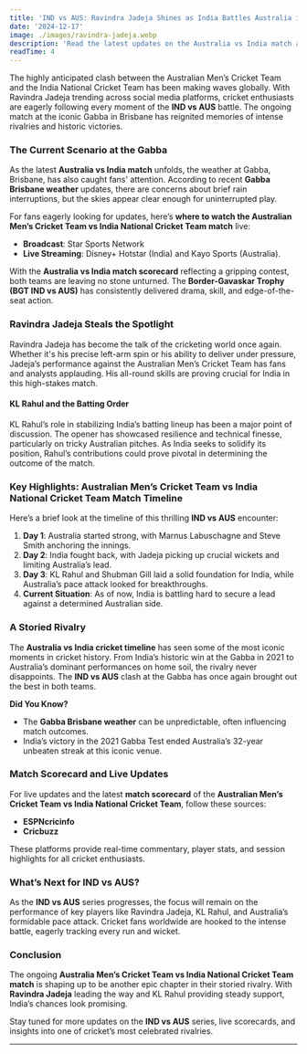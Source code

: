 ```yaml
---
title: 'IND vs AUS: Ravindra Jadeja Shines as India Battles Australia in Brisbane Showdown'
date: '2024-12-17'
image: ./images/ravindra-jadeja.webp
description: 'Read the latest updates on the Australia vs India match at Gabba, including live scorecards, weather updates, Ravindra Jadeja performance, and key highlights. Stay tuned for IND vs AUS insights!'
readTime: 4
---
```


The highly anticipated clash between the Australian Men’s Cricket Team and the India National Cricket Team has been making waves globally. With Ravindra Jadeja trending across social media platforms, cricket enthusiasts are eagerly following every moment of the **IND vs AUS** battle. The ongoing match at the iconic Gabba in Brisbane has reignited memories of intense rivalries and historic victories.

### **The Current Scenario at the Gabba**

As the latest **Australia vs India match** unfolds, the weather at Gabba, Brisbane, has also caught fans' attention. According to recent **Gabba Brisbane weather** updates, there are concerns about brief rain interruptions, but the skies appear clear enough for uninterrupted play.

For fans eagerly looking for updates, here’s **where to watch the Australian Men’s Cricket Team vs India National Cricket Team match** live:

- **Broadcast**: Star Sports Network
- **Live Streaming**: Disney+ Hotstar (India) and Kayo Sports (Australia).

With the **Australia vs India match scorecard** reflecting a gripping contest, both teams are leaving no stone unturned. The **Border-Gavaskar Trophy (BGT IND vs AUS)** has consistently delivered drama, skill, and edge-of-the-seat action.

### **Ravindra Jadeja Steals the Spotlight**

Ravindra Jadeja has become the talk of the cricketing world once again. Whether it's his precise left-arm spin or his ability to deliver under pressure, Jadeja’s performance against the Australian Men’s Cricket Team has fans and analysts applauding. His all-round skills are proving crucial for India in this high-stakes match.

#### **KL Rahul and the Batting Order**

KL Rahul’s role in stabilizing India’s batting lineup has been a major point of discussion. The opener has showcased resilience and technical finesse, particularly on tricky Australian pitches. As India seeks to solidify its position, Rahul’s contributions could prove pivotal in determining the outcome of the match.

### **Key Highlights: Australian Men’s Cricket Team vs India National Cricket Team Match Timeline**

Here’s a brief look at the timeline of this thrilling **IND vs AUS** encounter:

1. **Day 1**: Australia started strong, with Marnus Labuschagne and Steve Smith anchoring the innings.
2. **Day 2**: India fought back, with Jadeja picking up crucial wickets and limiting Australia’s lead.
3. **Day 3**: KL Rahul and Shubman Gill laid a solid foundation for India, while Australia’s pace attack looked for breakthroughs.
4. **Current Situation**: As of now, India is battling hard to secure a lead against a determined Australian side.

### **A Storied Rivalry**

The **Australia vs India cricket timeline** has seen some of the most iconic moments in cricket history. From India’s historic win at the Gabba in 2021 to Australia’s dominant performances on home soil, the rivalry never disappoints. The **IND vs AUS** clash at the Gabba has once again brought out the best in both teams.

**Did You Know?**

- The **Gabba Brisbane weather** can be unpredictable, often influencing match outcomes.
- India’s victory in the 2021 Gabba Test ended Australia’s 32-year unbeaten streak at this iconic venue.

### **Match Scorecard and Live Updates**

For live updates and the latest **match scorecard** of the **Australian Men’s Cricket Team vs India National Cricket Team**, follow these sources:

- **ESPNcricinfo**
- **Cricbuzz**

These platforms provide real-time commentary, player stats, and session highlights for all cricket enthusiasts.

### **What’s Next for IND vs AUS?**

As the **IND vs AUS** series progresses, the focus will remain on the performance of key players like Ravindra Jadeja, KL Rahul, and Australia’s formidable pace attack. Cricket fans worldwide are hooked to the intense battle, eagerly tracking every run and wicket.

### **Conclusion**

The ongoing **Australia Men’s Cricket Team vs India National Cricket Team match** is shaping up to be another epic chapter in their storied rivalry. With **Ravindra Jadeja** leading the way and KL Rahul providing steady support, India’s chances look promising.

Stay tuned for more updates on the **IND vs AUS** series, live scorecards, and insights into one of cricket’s most celebrated rivalries.

---
